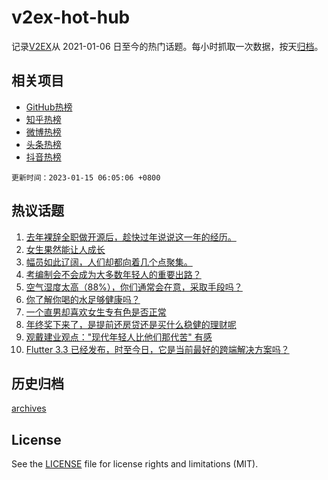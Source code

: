 # v2ex-hot-hub

 记录[V2EX](https://www.v2ex.com/)从 2021-01-06 日至今的热门话题。每小时抓取一次数据，按天[归档](archives)。
 
 ## 相关项目

- [GitHub热榜](https://github.com/snaildev/github-hot-hub)
- [知乎热榜](https://github.com/snaildev/zhihu-hot-hub)
- [微博热榜](https://github.com/snaildev/weibo-hot-hub)
- [头条热榜](https://github.com/snaildev/toutiao-hot-hub)
- [抖音热榜](https://github.com/snaildev/douyin-hot-hub)


 `更新时间：2023-01-15 06:05:06 +0800`

## 热议话题

1. [去年裸辞全职做开源后，趁快过年说说这一年的经历。](https://www.v2ex.com/t/908861)
1. [女生果然能让人成长](https://www.v2ex.com/t/908887)
1. [幅员如此辽阔，人们却都向着几个点聚集。](https://www.v2ex.com/t/908907)
1. [考编制会不会成为大多数年轻人的重要出路？](https://www.v2ex.com/t/908862)
1. [空气湿度太高（88%），你们通常会在意，采取手段吗？](https://www.v2ex.com/t/908860)
1. [你了解你喝的水足够健康吗？](https://www.v2ex.com/t/908930)
1. [一个直男却喜欢女生专有色是否正常](https://www.v2ex.com/t/908910)
1. [年终奖下来了，是提前还房贷还是买什么稳健的理财呢](https://www.v2ex.com/t/908892)
1. [观戴建业观点："现代年轻人比他们那代苦" 有感](https://www.v2ex.com/t/908908)
1. [Flutter 3.3 已经发布，时至今日，它是当前最好的跨端解决方案吗？](https://www.v2ex.com/t/908849)

## 历史归档

[archives](archives)

## License

See the [LICENSE](LICENSE) file for license rights and limitations (MIT).
